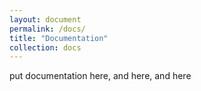 ```yaml
---
layout: document
permalink: /docs/
title: "Documentation"
collection: docs
---
```


put documentation here, and here, and here